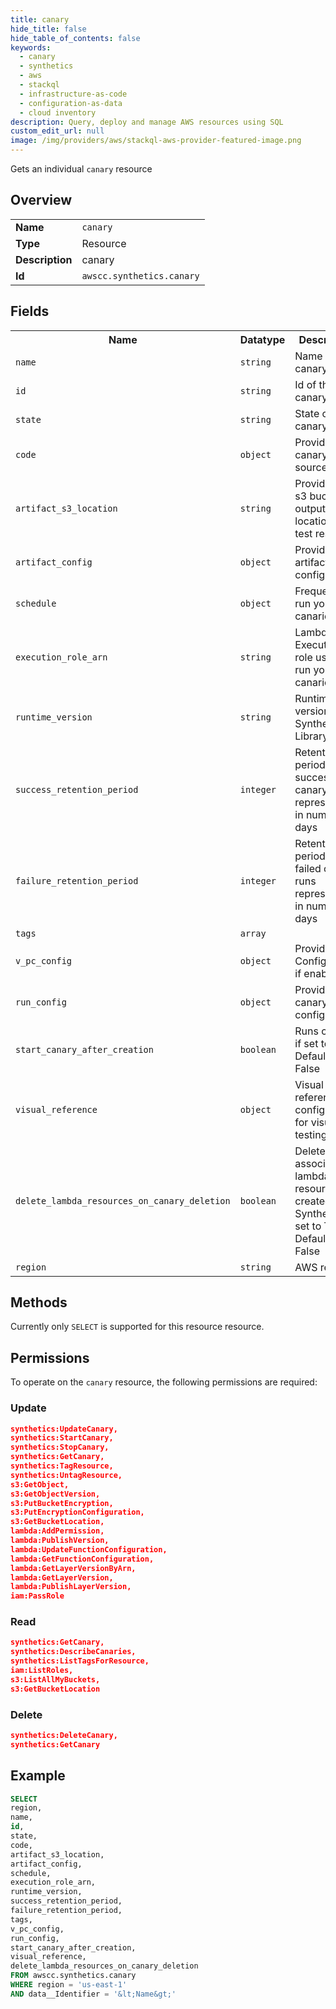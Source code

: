 ```yaml
---
title: canary
hide_title: false
hide_table_of_contents: false
keywords:
  - canary
  - synthetics
  - aws
  - stackql
  - infrastructure-as-code
  - configuration-as-data
  - cloud inventory
description: Query, deploy and manage AWS resources using SQL
custom_edit_url: null
image: /img/providers/aws/stackql-aws-provider-featured-image.png
---
```

Gets an individual <code>canary</code> resource

## Overview
<table><tbody>
<tr><td><b>Name</b></td><td><code>canary</code></td></tr>
<tr><td><b>Type</b></td><td>Resource</td></tr>
<tr><td><b>Description</b></td><td>canary</td></tr>
<tr><td><b>Id</b></td><td><code>awscc.synthetics.canary</code></td></tr>
</tbody></table>

## Fields
<table><tbody>
<tr><th>Name</th><th>Datatype</th><th>Description</th></tr>
<tr><td><code>name</code></td><td><code>string</code></td><td>Name of the canary.</td></tr>
<tr><td><code>id</code></td><td><code>string</code></td><td>Id of the canary</td></tr>
<tr><td><code>state</code></td><td><code>string</code></td><td>State of the canary</td></tr>
<tr><td><code>code</code></td><td><code>object</code></td><td>Provide the canary script source</td></tr>
<tr><td><code>artifact_s3_location</code></td><td><code>string</code></td><td>Provide the s3 bucket output location for test results</td></tr>
<tr><td><code>artifact_config</code></td><td><code>object</code></td><td>Provide artifact configuration</td></tr>
<tr><td><code>schedule</code></td><td><code>object</code></td><td>Frequency to run your canaries</td></tr>
<tr><td><code>execution_role_arn</code></td><td><code>string</code></td><td>Lambda Execution role used to run your canaries</td></tr>
<tr><td><code>runtime_version</code></td><td><code>string</code></td><td>Runtime version of Synthetics Library</td></tr>
<tr><td><code>success_retention_period</code></td><td><code>integer</code></td><td>Retention period of successful canary runs represented in number of days</td></tr>
<tr><td><code>failure_retention_period</code></td><td><code>integer</code></td><td>Retention period of failed canary runs represented in number of days</td></tr>
<tr><td><code>tags</code></td><td><code>array</code></td><td></td></tr>
<tr><td><code>v_pc_config</code></td><td><code>object</code></td><td>Provide VPC Configuration if enabled.</td></tr>
<tr><td><code>run_config</code></td><td><code>object</code></td><td>Provide canary run configuration</td></tr>
<tr><td><code>start_canary_after_creation</code></td><td><code>boolean</code></td><td>Runs canary if set to True. Default is False</td></tr>
<tr><td><code>visual_reference</code></td><td><code>object</code></td><td>Visual reference configuration for visual testing</td></tr>
<tr><td><code>delete_lambda_resources_on_canary_deletion</code></td><td><code>boolean</code></td><td>Deletes associated lambda resources created by Synthetics if set to True. Default is False</td></tr>
<tr><td><code>region</code></td><td><code>string</code></td><td>AWS region.</td></tr>

</tbody></table>

## Methods
Currently only <code>SELECT</code> is supported for this resource resource.

## Permissions

To operate on the <code>canary</code> resource, the following permissions are required:

### Update
```json
synthetics:UpdateCanary,
synthetics:StartCanary,
synthetics:StopCanary,
synthetics:GetCanary,
synthetics:TagResource,
synthetics:UntagResource,
s3:GetObject,
s3:GetObjectVersion,
s3:PutBucketEncryption,
s3:PutEncryptionConfiguration,
s3:GetBucketLocation,
lambda:AddPermission,
lambda:PublishVersion,
lambda:UpdateFunctionConfiguration,
lambda:GetFunctionConfiguration,
lambda:GetLayerVersionByArn,
lambda:GetLayerVersion,
lambda:PublishLayerVersion,
iam:PassRole
```

### Read
```json
synthetics:GetCanary,
synthetics:DescribeCanaries,
synthetics:ListTagsForResource,
iam:ListRoles,
s3:ListAllMyBuckets,
s3:GetBucketLocation
```

### Delete
```json
synthetics:DeleteCanary,
synthetics:GetCanary
```


## Example
```sql
SELECT
region,
name,
id,
state,
code,
artifact_s3_location,
artifact_config,
schedule,
execution_role_arn,
runtime_version,
success_retention_period,
failure_retention_period,
tags,
v_pc_config,
run_config,
start_canary_after_creation,
visual_reference,
delete_lambda_resources_on_canary_deletion
FROM awscc.synthetics.canary
WHERE region = 'us-east-1'
AND data__Identifier = '&lt;Name&gt;'
```
